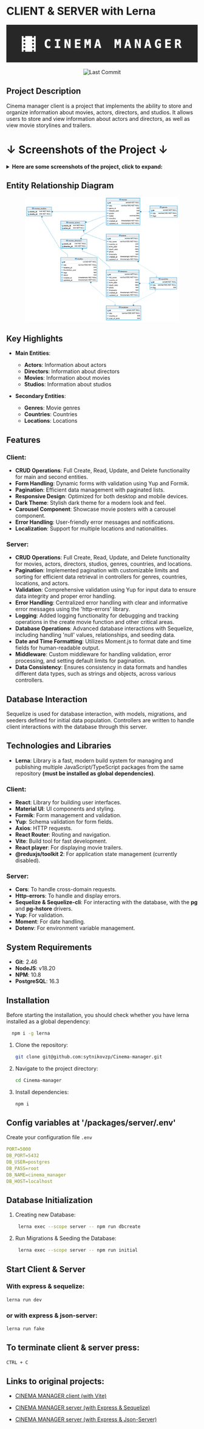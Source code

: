 # CLIENT & SERVER with Lerna

<p align="center">
  <img src="./packages/client/screenshots/logo.png" alt="Cinema Manager Logo">
</p>

<p align="center">
  <img src="https://img.shields.io/github/last-commit/sytnikovzp/Cinema-manager" alt="Last Commit">
</p>

## Project Description

Cinema manager client is a project that implements the ability to store and organize information about movies, actors, directors, and studios. It allows users to store and view information about actors and directors, as well as view movie storylines and trailers.

# ↓ Screenshots of the Project ↓

<details>
  <summary><strong>Here are some screenshots of the project, click to expand:</strong></summary>
  
![Home page (white theme)](./packages/client/screenshots/2.jpg)

![Home page](./packages/client/screenshots/1.jpg)

![Actor list](./packages/client/screenshots/3.jpg)

![Actor item](./packages/client/screenshots/4.jpg)

![Movie list](./packages/client/screenshots/5.jpg)

![Movie item](./packages/client/screenshots/6.jpg)

![Movie item (trailer)](./packages/client/screenshots/7.jpg)

![Movie form (stepper)](./packages/client/screenshots/8.jpg)

![Movie form (fieldArray & autocomplete)](./packages/client/screenshots/9.jpg)

![Movie form (fieldArray & autocomplete)](./packages/client/screenshots/10.jpg)

![Movie form (movie storyline)](./packages/client/screenshots/11.jpg)

![Actor form (datepicker)](./packages/client/screenshots/12.jpg)

![Director form (datepicker)](./packages/client/screenshots/13.jpg)

![Service entities list (with Tabs)](./packages/client/screenshots/14.jpg)

![Service entities list (with Tabs)](./packages/client/screenshots/15.jpg)

![Adaptivity (mobile view)](./packages/client/screenshots/mobile.jpg)

![Adaptivity (tablet view)](./packages/client/screenshots/tablet.jpg)

</details>

## Entity Relationship Diagram

<p align="center">
  <img src="./packages/server/screenshots/ERD_screenshot.png" alt="Entity relationship diagram" style="max-width: 80%;">
</p>

## Key Highlights

- **Main Entities**:

  - **Actors**: Information about actors
  - **Directors**: Information about directors
  - **Movies**: Information about movies
  - **Studios**: Information about studios

- **Secondary Entities**:

  - **Genres**: Movie genres
  - **Countries**: Countries
  - **Locations**: Locations

## Features

### Client:

- **CRUD Operations**: Full Create, Read, Update, and Delete functionality for main and second entities.
- **Form Handling**: Dynamic forms with validation using Yup and Formik.
- **Pagination**: Efficient data management with paginated lists.
- **Responsive Design**: Optimized for both desktop and mobile devices.
- **Dark Theme**: Stylish dark theme for a modern look and feel.
- **Carousel Component**: Showcase movie posters with a carousel component.
- **Error Handling**: User-friendly error messages and notifications.
- **Localization**: Support for multiple locations and nationalities.

### Server:

- **CRUD Operations**: Full Create, Read, Update, and Delete functionality for movies, actors, directors, studios, genres, countries, and locations.
- **Pagination**: Implemented pagination with customizable limits and sorting for efficient data retrieval in controllers for genres, countries, locations, and actors.
- **Validation**: Comprehensive validation using Yup for input data to ensure data integrity and proper error handling.
- **Error Handling**: Centralized error handling with clear and informative error messages using the 'http-errors' library.
- **Logging**: Added logging functionality for debugging and tracking operations in the create movie function and other critical areas.
- **Database Operations**: Advanced database interactions with Sequelize, including handling 'null' values, relationships, and seeding data.
- **Date and Time Formatting**: Utilizes Moment.js to format date and time fields for human-readable output.
- **Middleware**: Custom middleware for handling validation, error processing, and setting default limits for pagination.
- **Data Consistency**: Ensures consistency in data formats and handles different data types, such as strings and objects, across various controllers.

## Database Interaction

Sequelize is used for database interaction, with models, migrations, and seeders defined for initial data population. Controllers are written to handle client interactions with the database through this server.

## Technologies and Libraries

- **Lerna**: Library is a fast, modern build system for managing and publishing multiple JavaScript/TypeScript packages from the same repository **(must be installed as global dependencies)**.

### Client:

- **React**: Library for building user interfaces.
- **Material UI**: UI components and styling.
- **Formik**: Form management and validation.
- **Yup**: Schema validation for form fields.
- **Axios**: HTTP requests.
- **React Router**: Routing and navigation.
- **Vite**: Build tool for fast development.
- **React player**: For displaying movie trailers.
- **@reduxjs/toolkit 2**: For application state management (currently disabled).

### Server:

- **Cors**: To handle cross-domain requests.
- **Http-errors**: To handle and display errors.
- **Sequelize & Sequelize-cli**: For interacting with the database, with the **pg** and **pg-hstore** drivers.
- **Yup**: For validation.
- **Moment**: For date handling.
- **Dotenv**: For environment variable management.

## System Requirements

- **Git**: 2.46
- **NodeJS**: v18.20
- **NPM**: 10.8
- **PostgreSQL**: 16.3

## Installation

Before starting the installation, you should check whether you have lerna installed as a global dependency:

```bash
  npm i -g lerna
```

1. Clone the repository:
   ```bash
   git clone git@github.com:sytnikovzp/Cinema-manager.git
   ```
2. Navigate to the project directory:
   ```bash
   cd Cinema-manager
   ```
3. Install dependencies:

   ```bash
   npm i
   ```

## Config variables at '/packages/server/.env'

Create your configuration file `.env`

```yaml
PORT=5000
DB_PORT=5432
DB_USER=postgres
DB_PASS=root
DB_NAME=cinema_manager
DB_HOST=localhost
```

## Database Initialization

1. Creating new Database:

   ```bash
    lerna exec --scope server -- npm run dbcreate
   ```

2. Run Migrations & Seeding the Database:

   ```bash
    lerna exec --scope server -- npm run initial
   ```

## Start Client & Server

### With express & sequelize:

```bash
lerna run dev
```

### or with express & json-server:

```bash
lerna run fake
```

## To terminate client & server press:

```bash
CTRL + C
```

## Links to original projects:

- [CINEMA MANAGER client (with Vite)](https://github.com/sytnikovzp/Cinema-manager-client)

- [CINEMA MANAGER server (with Express & Sequelize)](https://github.com/sytnikovzp/Cinema-manager-server)

- [CINEMA MANAGER server (with Express & Json-Server)](https://github.com/sytnikovzp/Cinema-manager-json-server)
